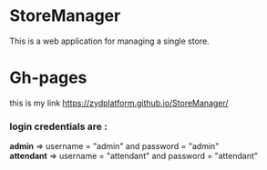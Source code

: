 # StoreManager
This is a web application for managing a single store.

# Gh-pages
this is my link https://zydplatform.github.io/StoreManager/

### login credentials are : <br>
**admin** => username = "admin" and password = "admin" <br>
**attendant** => username = "attendant" and password = "attendant"
